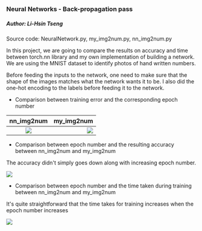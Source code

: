 ### Neural Networks - Back-propagation pass
##### Author: Li-Hsin Tseng
Source code: NeuralNetwork.py, my_img2num.py, nn_img2num.py

In this project, we are going to compare the results on accuracy and time between torch.nn library and my own implementation of building a network. We are using the MNIST dataset to identify photos of hand written numbers.

Before feeding the inputs to the network, one need to make sure that the shape of the images matches what the network wants it to be. I also did the one-hot encoding to the labels before feeding it to the network.


* Comparison between training error and the corresponding epoch number

|       nn_img2num        |        my_img2num        |
|:-----------------------:| ------------------------:|
| ![](../graph/nn_errorVsEpoch.jpg)|![](../graph/mine_errorVsEpoch.jpg)|

* Comparison between epoch number and the resulting accuracy between nn_img2num and my_img2num

The accuracy didn't simply goes down along with increasing epoch number.

![](../graph/epochVsAcc.jpg)

* Comparison between epoch number and the time taken during training between nn_img2num and my_img2num

It's quite straightforward that the time takes for training increases when the epoch number increases

![](../graph/epochVsTime.jpg)

